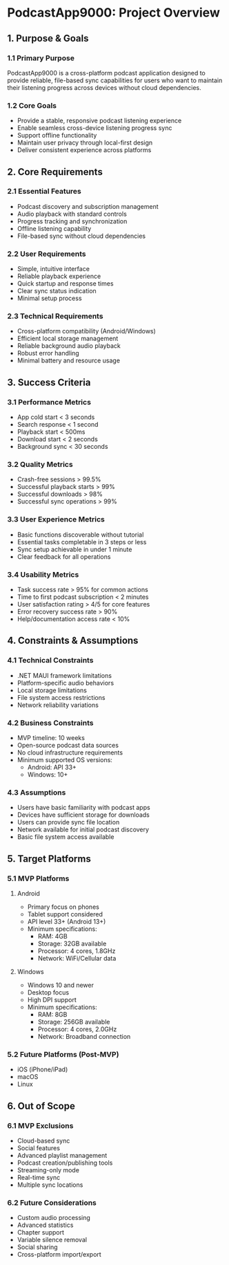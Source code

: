 ﻿# PodcastApp9000: Project Overview

## 1. Purpose & Goals

### 1.1 Primary Purpose
PodcastApp9000 is a cross-platform podcast application designed to provide reliable, file-based sync capabilities for users who want to maintain their listening progress across devices without cloud dependencies.

### 1.2 Core Goals
- Provide a stable, responsive podcast listening experience
- Enable seamless cross-device listening progress sync
- Support offline functionality
- Maintain user privacy through local-first design
- Deliver consistent experience across platforms

## 2. Core Requirements

### 2.1 Essential Features
- Podcast discovery and subscription management
- Audio playback with standard controls
- Progress tracking and synchronization
- Offline listening capability
- File-based sync without cloud dependencies

### 2.2 User Requirements
- Simple, intuitive interface
- Reliable playback experience
- Quick startup and response times
- Clear sync status indication
- Minimal setup process

### 2.3 Technical Requirements
- Cross-platform compatibility (Android/Windows)
- Efficient local storage management
- Reliable background audio playback
- Robust error handling
- Minimal battery and resource usage

## 3. Success Criteria

### 3.1 Performance Metrics
- App cold start < 3 seconds
- Search response < 1 second
- Playback start < 500ms
- Download start < 2 seconds
- Background sync < 30 seconds

### 3.2 Quality Metrics
- Crash-free sessions > 99.5%
- Successful playback starts > 99%
- Successful downloads > 98%
- Successful sync operations > 99%

### 3.3 User Experience Metrics
- Basic functions discoverable without tutorial
- Essential tasks completable in 3 steps or less
- Sync setup achievable in under 1 minute
- Clear feedback for all operations

### 3.4 Usability Metrics
- Task success rate > 95% for common actions
- Time to first podcast subscription < 2 minutes
- User satisfaction rating > 4/5 for core features
- Error recovery success rate > 90%
- Help/documentation access rate < 10%

## 4. Constraints & Assumptions

### 4.1 Technical Constraints
- .NET MAUI framework limitations
- Platform-specific audio behaviors
- Local storage limitations
- File system access restrictions
- Network reliability variations

### 4.2 Business Constraints
- MVP timeline: 10 weeks
- Open-source podcast data sources
- No cloud infrastructure requirements
- Minimum supported OS versions:
  - Android: API 33+
  - Windows: 10+

### 4.3 Assumptions
- Users have basic familiarity with podcast apps
- Devices have sufficient storage for downloads
- Users can provide sync file location
- Network available for initial podcast discovery
- Basic file system access available

## 5. Target Platforms

### 5.1 MVP Platforms

1. Android
   - Primary focus on phones
   - Tablet support considered
   - API level 33+ (Android 13+)
   - Minimum specifications:
     - RAM: 4GB
     - Storage: 32GB available
     - Processor: 4 cores, 1.8GHz
     - Network: WiFi/Cellular data

2. Windows
   - Windows 10 and newer
   - Desktop focus
   - High DPI support
   - Minimum specifications:
     - RAM: 8GB
     - Storage: 256GB available
     - Processor: 4 cores, 2.0GHz
     - Network: Broadband connection

### 5.2 Future Platforms (Post-MVP)
- iOS (iPhone/iPad)
- macOS
- Linux

## 6. Out of Scope

### 6.1 MVP Exclusions
- Cloud-based sync
- Social features
- Advanced playlist management
- Podcast creation/publishing tools
- Streaming-only mode
- Real-time sync
- Multiple sync locations

### 6.2 Future Considerations
- Custom audio processing
- Advanced statistics
- Chapter support
- Variable silence removal
- Social sharing
- Cross-platform import/export